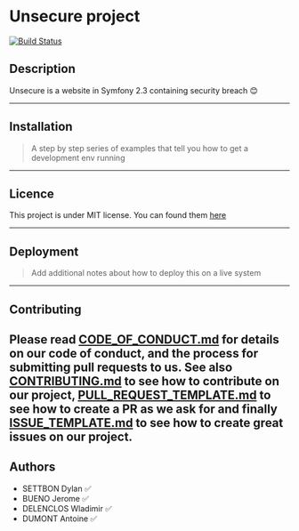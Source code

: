 # Unsecure project  

[![Build Status](https://travis-ci.com/ESGI-4IW-groupe4/Unsecure.svg?branch=Develop)](https://travis-ci.com/ESGI-4IW-groupe4/Unsecure)


## Description

Unsecure is a website in Symfony 2.3 containing security breach :blush:

---

## Installation

> A step by step series of examples that tell you how to get a development env running

---

## Licence

This project is under MIT license. You can found them [here](LICENSE)

---

## Deployment

> Add additional notes about how to deploy this on a live system

---

## Contributing

Please read [CODE_OF_CONDUCT.md](CODE_OF_CONDUCT.md) for details on our code of conduct, and the process for submitting pull requests to us.
See also [CONTRIBUTING.md](CONTRIBUTING.md) to see how to contribute on our project, 
[PULL_REQUEST_TEMPLATE.md](PULL_REQUEST_TEMPLATE.md) to see how to create a PR as we ask for and finally 
[ISSUE_TEMPLATE.md](ISSUE_TEMPLATE.md) to see how to create great issues on our project.
---

## Authors

- SETTBON Dylan :white_check_mark:
- BUENO Jerome :white_check_mark:
- DELENCLOS Wladimir :white_check_mark:
- DUMONT Antoine :white_check_mark:




 

